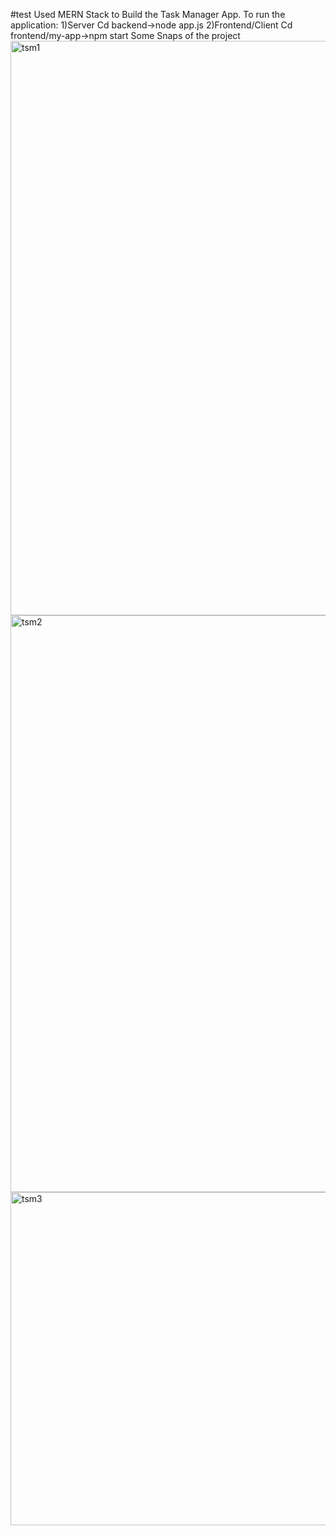 #test
Used MERN Stack to Build the Task Manager App.
To run the application:
1)Server
  Cd backend->node app.js
2)Frontend/Client
  Cd frontend/my-app->npm start
Some Snaps of the project
<img width="919" alt="tsm1" src="https://github.com/Mayank2508/TaskManagerApp/assets/92380236/05dfc91d-1e00-4f83-a920-c6aff99ede1c">
<img width="923" alt="tsm2" src="https://github.com/Mayank2508/TaskManagerApp/assets/92380236/a30b842a-8a9d-476b-abe7-07ba757d1349">
<img width="533" alt="tsm3" src="https://github.com/Mayank2508/TaskManagerApp/assets/92380236/82570cb9-2bde-4256-93fc-9d9c8c0293cf">

